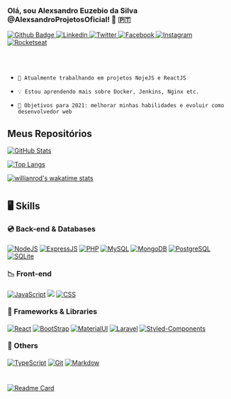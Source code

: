 <h3 style="border: none !important">Olá, sou <strong>Alexsandro Euzebio da Silva</strong> @AlexsandroProjetosOficial! 👋 🇵🇹</h3>

<a href="https://github.com/AlexsandroProjetosOficial">
      <img alt="Github Badge" src="https://img.shields.io/badge/GitHub-100000?style=for-the-badge&logo=github&logoColor=white" />
</a>
<a href="https://www.linkedin.com/in/alexsandro-silva-540800106/">
      <img alt="Linkedin" src="https://img.shields.io/badge/LinkedIn-0077B5?style=for-the-badge&logo=linkedin&logoColor=white" />
</a>
<a href="https://twitter.com/Alexsandro_ADS/">
      <img alt="Twitter" src="https://img.shields.io/badge/Twitter-1E4174?style=for-the-badge&logo=twitter&logoColor=white" />
</a>
<a href="https://facebook.com/Alexsandro-Euzebio-Da-Silva-872877172884521">
      <img alt="Facebook" src="https://img.shields.io/badge/Facebook-1877F2?style=for-the-badge&logo=facebook&logoColor=white" />
</a>
<a href="https://instagram.com/alexsandro_ads">
      <img alt="Instagram" src="https://img.shields.io/badge/Instagram-E4405F?style=for-the-badge&logo=instagram&logoColor=white" />
</a>
<a href="https://app.rocketseat.com.br/me/alexsandro-euzebio-da-silva-1579603186">
      <img alt="Rocketseat" src="https://img.shields.io/badge/Rocketseat-1E4174?style=for-the-badge&logo=data:image/png;base64,iVBORw0KGgoAAAANSUhEUgAAABAAAAAQCAMAAAAoLQ9TAAAALVBMVEVHcExxWsF0XMJzXMJxWcFsUsD///9jRrzY0u6Xh9Gsn9n39fyMecy0qd2bjNJWBT0WAAAABHRSTlMA2Do606wF2QAAAGlJREFUGJVdj1cWwCAIBLEsRU3uf9xobDH8+GZwUYi8i6ucJwrxKE+7D0G9Q4vlYqtmCSjndr4CgCgzlyFgfKfKCVO0LrPKjmiqMxGXkJwNnXskqWG+1oSM+BSwD8f29YLNjvx/OQrn+g99oQSoNmt3PgAAAABJRU5ErkJggg==" />
</a>

<br /><br />

-     🔭 Atualmente trabalhando em projetos NojeJS e ReactJS
-     💡 Estou aprendendo mais sobre Docker, Jenkins, Nginx etc.
-     🥅 Objetivos para 2021: melhorar minhas habilidades e evoluir como desenvolvedor web

<h2 style="border: none !important">Meus Repositórios</h2>

<div><a href="#"><img alt="GitHub Stats" src="https://github-readme-stats.vercel.app/api?username=AlexsandroProjetosOficial&show_icons=true&hide_border=true&theme=dracula" /></a></div>

[![Top Langs](https://github-readme-stats.vercel.app/api/top-langs/?username=AlexsandroProjetosOficial&langs_count=8&show_icons=true&hide_border=true&theme=dracula)](https://github.com/anuraghazra/github-readme-stats)

[![willianrod's wakatime stats](https://github-readme-stats.vercel.app/api/wakatime?username=AlexDevFullStack&layout=compact&theme=dracula)](https://github.com/anuraghazra/github-readme-stats)
<div style="margin: 40px 0;">

<h2 style="border: none !important">🖥 Skills</h2>

<h3 style="margin: 20px 0;border: none !important">💿 Back-end & Databases</h3>

<p>
   <a href="#"><img src="https://img.shields.io/badge/node.js%20-%2343853D.svg?&style=for-the-badge&logo=node.js&logoColor=white" alt="NodeJS" /></a>
  <a href="#"><img src="https://img.shields.io/badge/express.js%20-%23404d59.svg?&style=for-the-badge&logo=express&logoColor=white" alt="ExpressJS"/></a>
  <a href="#"><img src="https://img.shields.io/badge/php-%23777BB4.svg?&style=for-the-badge&logo=php&logoColor=white" alt="PHP"/></a>
  <a href="#"><img src="https://img.shields.io/badge/mysql-%230081CB.svg?&style=for-the-badge&logo=mysql&logoColor=white" alt="MySQL" /></a>
  <a href="#"><img src ="https://img.shields.io/badge/MongoDB-%234ea94b.svg?&style=for-the-badge&logo=mongodb&logoColor=white" alt="MongoDB"/></a>
  <a href="#"><img src ="https://img.shields.io/badge/PostgreSQL-%234169E1.svg?&style=for-the-badge&logo=postgresql&logoColor=white" alt="PostgreSQL"/></a>
  <a href="#"><img src ="https://img.shields.io/badge/SQLite-07405E?style=for-the-badge&logo=sqlite&logoColor=white" alt="SQLite"/></a>
</p>

<h3 style="margin: 20px 0;border: none !important">📉 Front-end</h3>

<p>
  <a href="#"><img src="https://img.shields.io/badge/javascript%20-%23323330.svg?&style=for-the-badge&logo=javascript&logoColor=%23F7DF1E" alt="JavaScript" /></a>
  <a href="#"><img src="https://img.shields.io/badge/html5%20-%23E34F26.svg?&style=for-the-badge&logo=html5&logoColor=white" akt="HTML"/></a>
  <a href="#"><img src="https://img.shields.io/badge/css3%20-%231572B6.svg?&style=for-the-badge&logo=css3&logoColor=white" alt="CSS"/></a>
</p>


<h3 style="margin: 20px 0;border: none !important">🔨 Frameworks & Libraries</h3>

<p>
  <a href="#"><img src="https://img.shields.io/badge/react%20-%2320232a.svg?&style=for-the-badge&logo=react&logoColor=%2361DAFB" alt="React"/></a>
  <a href="#"><img src="https://img.shields.io/badge/bootstrap%20-%23563D7C.svg?&style=for-the-badge&logo=bootstrap&logoColor=white" alt="BootStrap"/></a>
  <a href="#"><img src="https://img.shields.io/badge/material%20ui%20-%230081CB.svg?&style=for-the-badge&logo=material-ui&logoColor=white" alt="MaterialUI"/></a>
  <a href="#"><img src="https://img.shields.io/badge/laravel%20-%23FF2D20.svg?&style=for-the-badge&logo=laravel&logoColor=white" alt="Laravel"/></a>
  <a href="#"><img src="https://img.shields.io/badge/styled--components-DB7093?style=for-the-badge&logo=styled-components&logoColor=white" alt="Styled-Components"/></a>
</p>

<h3 style="margin: 20px 0;border: none !important">📂 Others</h3>
<p>
  <a href="#"><img src="https://img.shields.io/badge/typescript%20-%23007ACC.svg?&style=for-the-badge&logo=typescript&logoColor=white" alt="TypeScript" /></a>
  <a href="#"><img src="https://img.shields.io/badge/git%20-%23F05033.svg?&style=for-the-badge&logo=git&logoColor=white" alt="Git"/></a>
  <a href="#"><img src="https://img.shields.io/badge/markdown-%23000000.svg?&style=for-the-badge&logo=markdown&logoColor=white" alt="Markdow"/></a>
</p>

</div>

[![Readme Card](https://github-readme-stats.vercel.app/api/pin/?show_owner=true&username=AlexsandroProjetosOficial&repo=carteira-api)](https://github.com/anuraghazra/github-readme-stats)
